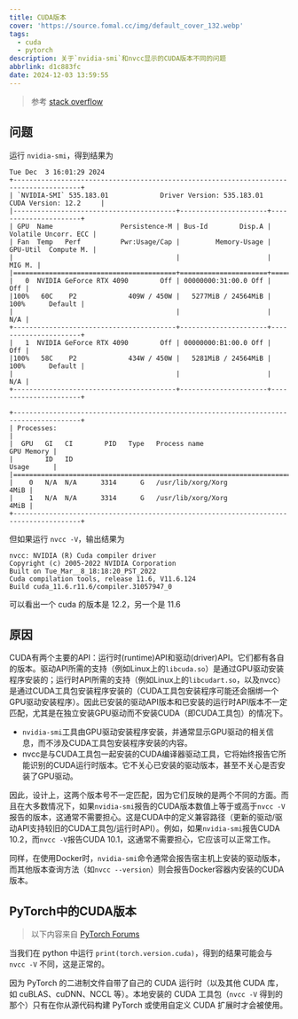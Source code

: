 ```yaml
---
title: CUDA版本
cover: 'https://source.fomal.cc/img/default_cover_132.webp'
tags:
  - cuda
  - pytorch
description: 关于`nvidia-smi`和nvcc显示的CUDA版本不同的问题
abbrlink: d1c883fc
date: 2024-12-03 13:59:55
---
```


> 参考 [stack overflow](https://stackoverflow.com/questions/53422407/different-cuda-versions-shown-by-nvcc-and-`nvidia-smi`)


## 问题
运行 `nvidia-smi`，得到结果为
```
Tue Dec  3 16:01:29 2024       
+---------------------------------------------------------------------------------------+
| `NVIDIA-SMI` 535.183.01             Driver Version: 535.183.01   CUDA Version: 12.2     |
|-----------------------------------------+----------------------+----------------------+
| GPU  Name                 Persistence-M | Bus-Id        Disp.A | Volatile Uncorr. ECC |
| Fan  Temp   Perf          Pwr:Usage/Cap |         Memory-Usage | GPU-Util  Compute M. |
|                                         |                      |               MIG M. |
|=========================================+======================+======================|
|   0  NVIDIA GeForce RTX 4090        Off | 00000000:31:00.0 Off |                  Off |
|100%   60C    P2             409W / 450W |   5277MiB / 24564MiB |    100%      Default |
|                                         |                      |                  N/A |
+-----------------------------------------+----------------------+----------------------+
|   1  NVIDIA GeForce RTX 4090        Off | 00000000:B1:00.0 Off |                  Off |
|100%   58C    P2             434W / 450W |   5281MiB / 24564MiB |    100%      Default |
|                                         |                      |                  N/A |
+-----------------------------------------+----------------------+----------------------+
                                                                                         
+---------------------------------------------------------------------------------------+
| Processes:                                                                            |
|  GPU   GI   CI        PID   Type   Process name                            GPU Memory |
|        ID   ID                                                             Usage      |
|=======================================================================================|
|    0   N/A  N/A      3314      G   /usr/lib/xorg/Xorg                            4MiB |
|    1   N/A  N/A      3314      G   /usr/lib/xorg/Xorg                            4MiB |
+---------------------------------------------------------------------------------------+
```

但如果运行 `nvcc -V`，输出结果为
```
nvcc: NVIDIA (R) Cuda compiler driver
Copyright (c) 2005-2022 NVIDIA Corporation
Built on Tue_Mar__8_18:18:20_PST_2022
Cuda compilation tools, release 11.6, V11.6.124
Build cuda_11.6.r11.6/compiler.31057947_0
```

可以看出一个 cuda 的版本是 12.2，另一个是 11.6

## 原因
CUDA有两个主要的API：运行时(runtime)API和驱动(driver)API。它们都有各自的版本。驱动API所需的支持（例如Linux上的`libcuda.so`）是通过GPU驱动安装程序安装的；运行时API所需的支持（例如Linux上的`libcudart.so`，以及nvcc）是通过CUDA工具包安装程序安装的（CUDA工具包安装程序可能还会捆绑一个GPU驱动安装程序）。因此已安装的驱动API版本和已安装的运行时API版本不一定匹配，尤其是在独立安装GPU驱动而不安装CUDA（即CUDA工具包）的情况下。

* `nvidia-smi`工具由GPU驱动安装程序安装，并通常显示GPU驱动的相关信息，而不涉及CUDA工具包安装程序安装的内容。
* nvcc是与CUDA工具包一起安装的CUDA编译器驱动工具，它将始终报告它所能识别的CUDA运行时版本。它不关心已安装的驱动版本，甚至不关心是否安装了GPU驱动。

因此，设计上，这两个版本号不一定匹配，因为它们反映的是两个不同的方面。而且在大多数情况下，如果``nvidia-smi``报告的CUDA版本数值上等于或高于`nvcc -V`报告的版本，这通常不需要担心。这是CUDA中的定义兼容路径（更新的驱动/驱动API支持较旧的CUDA工具包/运行时API）。例如，如果`nvidia-smi`报告CUDA 10.2，而`nvcc -V`报告CUDA 10.1，这通常不需要担心，它应该可以正常工作。

同样，在使用Docker时，`nvidia-smi`命令通常会报告宿主机上安装的驱动版本，而其他版本查询方法（如`nvcc --version`）则会报告Docker容器内安装的CUDA版本。


## PyTorch中的CUDA版本
> 以下内容来自 [PyTorch Forums](https://discuss.pytorch.org/t/would-pytorch-for-cuda-11-6-work-when-cuda-is-actually-12-0/169569)

当我们在 python 中运行 `print(torch.version.cuda)`，得到的结果可能会与 `nvcc -V` 不同，这是正常的。

因为 PyTorch 的二进制文件自带了自己的 CUDA 运行时（以及其他 CUDA 库，如 cuBLAS、cuDNN、NCCL 等）。本地安装的 CUDA 工具包（`nvcc -V` 得到的那个）只有在你从源代码构建 PyTorch 或使用自定义 CUDA 扩展时才会被使用。
